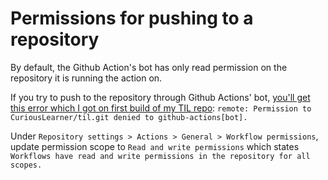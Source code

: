 # Permissions for pushing to a repository

By default, the Github Action's bot has only read permission on the repository it is running the action on.

If you try to push to the repository through Github Actions' bot, [you'll get this error which I got on first build of my TIL repo](https://github.com/CuriousLearner/til/actions/runs/4153164170/jobs/7184624317): `remote: Permission to CuriousLearner/til.git denied to github-actions[bot].`

Under `Repository settings > Actions > General > Workflow permissions`, update permission scope to `Read and write permissions` which states `Workflows have read and write permissions in the repository for all scopes.`
